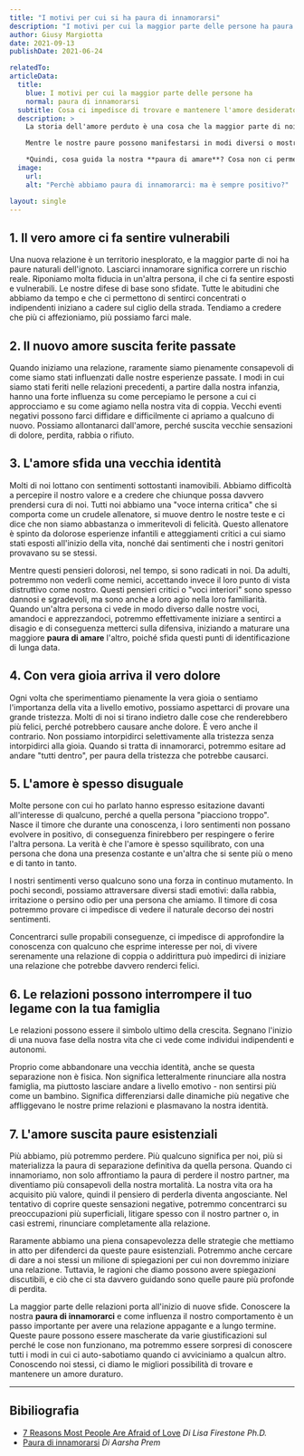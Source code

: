 ```yaml
---
title: "I motivi per cui si ha paura di innamorarsi"
description: "I motivi per cui la maggior parte delle persone ha paura di innamorarsi e come superare la paura di innamorarsi"
author: Giusy Margiotta
date: 2021-09-13
publishDate: 2021-06-24

relatedTo:
articleData:
  title:
    blue: I motivi per cui la maggior parte delle persone ha
    normal: paura di innamorarsi
  subtitle: Cosa ci impedisce di trovare e mantenere l'amore desiderato?
  description: >
    La storia dell'amore perduto è una cosa che la maggior parte di noi può raccontare, e la domanda: "Perché le relazioni falliscono?" La risposta in molti casi si trova dentro di noi. Che lo sappiamo o no, la maggior parte di noi ha **paura di innamorarsi**.

    Mentre le nostre paure possono manifestarsi in modi diversi o mostrarsi in diverse fasi di una relazione, tutti nutriamo difese che crediamo a un certo livello ci proteggeranno dal farsi male. Queste difese possono offrirci una falsa illusione di sicurezza, ma ci impedirei di raggiungere la vicinanza che desideriamo di più.

    *Quindi, cosa guida la nostra **paura di amare**? Cosa non ci permette di trovare e mantenere l'amore che diciamo di desiderare?*
  image:
    url:
    alt: "Perchè abbiamo paura di innamorarci: ma è sempre positivo?"

layout: single
---
```

## 1. Il vero amore ci fa sentire vulnerabili

Una nuova relazione è un territorio inesplorato, e la maggior parte di noi ha paure naturali dell'ignoto. Lasciarci innamorare significa correre un rischio reale. Riponiamo molta fiducia in un'altra persona, il che ci fa sentire esposti e vulnerabili. Le nostre difese di base sono sfidate. Tutte le abitudini che abbiamo da tempo e che ci permettono di sentirci concentrati o indipendenti iniziano a cadere sul ciglio della strada. Tendiamo a credere che più ci affezioniamo, più possiamo farci male.

## 2. Il nuovo amore suscita ferite passate

Quando iniziamo una relazione, raramente siamo pienamente consapevoli di come siamo stati influenzati dalle nostre esperienze passate. I modi in cui siamo stati feriti nelle relazioni precedenti, a partire dalla nostra infanzia, hanno una forte influenza su come percepiamo le persone a cui ci approcciamo e su come agiamo nella nostra vita di coppia. Vecchi eventi negativi possono farci diffidare e difficilmente ci apriamo a qualcuno di nuovo. Possiamo allontanarci dall'amore, perché suscita vecchie sensazioni di dolore, perdita, rabbia o rifiuto.

## 3. L'amore sfida una vecchia identità

Molti di noi lottano con sentimenti sottostanti inamovibili. Abbiamo difficoltà a percepire il nostro valore e a credere che chiunque possa davvero prendersi cura di noi. Tutti noi abbiamo una "voce interna critica" che si comporta come un crudele allenatore, si muove dentro le nostre teste e ci dice che non siamo abbastanza o immeritevoli di felicità. Questo allenatore è spinto da dolorose esperienze infantili e atteggiamenti critici a cui siamo stati esposti all'inizio della vita, nonché dai sentimenti che i nostri genitori provavano su se stessi.

Mentre questi pensieri dolorosi, nel tempo, si sono radicati in noi. Da adulti, potremmo non vederli come nemici, accettando invece il loro punto di vista distruttivo come nostro. Questi pensieri critici o "voci interiori" sono spesso dannosi e sgradevoli, ma sono anche a loro agio nella loro familiarità. Quando un'altra persona ci vede in modo diverso dalle nostre voci, amandoci e apprezzandoci, potremmo effettivamente iniziare a sentirci a disagio e di conseguenza metterci sulla difensiva, iniziando a maturare una maggiore **paura di amare** l'altro, poiché sfida questi punti di identificazione di lunga data.

## 4. Con vera gioia arriva il vero dolore

Ogni volta che sperimentiamo pienamente la vera gioia o sentiamo l'importanza della vita a livello emotivo, possiamo aspettarci di provare una grande tristezza.
Molti di noi si tirano indietro dalle cose che renderebbero più felici, perché potrebbero causare anche dolore. È vero anche il contrario. Non possiamo intorpidirci selettivamente alla tristezza senza intorpidirci alla gioia. Quando si tratta di innamorarci, potremmo esitare ad andare "tutti dentro", per paura della tristezza che potrebbe causarci.

## 5. L'amore è spesso disuguale

Molte persone con cui ho parlato hanno espresso esitazione davanti all'interesse di qualcuno, perché a quella persona "piacciono troppo". Nasce il timore che durante una conoscenza, i loro sentimenti non possano evolvere in positivo, di conseguenza finirebbero per respingere o ferire l'altra persona. La verità è che l'amore è spesso squilibrato, con una persona che dona una presenza costante e un'altra che si sente più o meno e di tanto in tanto.

I nostri sentimenti verso qualcuno sono una forza in continuo mutamento. In pochi secondi, possiamo attraversare diversi stadi emotivi: dalla rabbia, irritazione o persino odio per una persona che amiamo. Il timore di cosa potremmo provare ci impedisce di vedere il naturale decorso dei nostri sentimenti.

Concentrarci sulle propabili conseguenze, ci impedisce di approfondire la conoscenza con qualcuno che esprime interesse per noi, di vivere serenamente una relazione di coppia o addirittura può impedirci di iniziare una relazione che potrebbe davvero renderci felici.

## 6. Le relazioni possono interrompere il tuo legame con la tua famiglia

Le relazioni possono essere il simbolo ultimo della crescita. Segnano l'inizio di una nuova fase della nostra vita che ci vede come individui indipendenti e autonomi.  

Proprio come abbandonare una vecchia identità, anche se questa separazione non è fisica. Non significa letteralmente rinunciare alla nostra famiglia, ma piuttosto lasciare andare a livello emotivo - non sentirsi più come un bambino. Significa differenziarsi dalle dinamiche più negative che affliggevano le nostre prime relazioni e plasmavano la nostra identità.

## 7. L'amore suscita paure esistenziali

Più abbiamo, più potremmo perdere. Più qualcuno significa per noi, più si materializza la paura di separazione definitiva da quella persona. Quando ci innamoriamo, non solo affrontiamo la paura di perdere il nostro partner, ma diventiamo più consapevoli della nostra mortalità. La nostra vita ora ha acquisito più valore, quindi il pensiero di perderla diventa angosciante. Nel tentativo di coprire queste sensazioni negative, potremmo concentrarci su preoccupazioni più superficiali, litigare spesso con il nostro partner o, in casi estremi, rinunciare completamente alla relazione.

Raramente abbiamo una piena consapevolezza delle strategie che mettiamo in atto per difenderci da queste paure esistenziali. Potremmo anche cercare di dare a noi stessi un milione di spiegazioni per cui non dovremmo iniziare una relazione. Tuttavia, le ragioni che diamo possono avere spiegazioni discutibili, e ciò che ci sta davvero guidando sono quelle paure più profonde di perdita.

La maggior parte delle relazioni porta all'inizio di nuove sfide. Conoscere la nostra **paura di innamorarci** e come influenza il nostro comportamento è un passo importante per avere una relazione appagante e a lungo termine. Queste paure possono essere mascherate da varie giustificazioni sul perché le cose non funzionano, ma potremmo essere sorpresi di conoscere tutti i modi in cui ci auto-sabotiamo quando ci avviciniamo a qualcun altro. Conoscendo noi stessi, ci diamo le migliori possibilità di trovare e mantenere un amore duraturo.

***

## Bibiliografia

- [7 Reasons Most People Are Afraid of Love](https://www.psychologytoday.com/us/blog/compassion-matters/201401/7-reasons-most-people-are-afraid-love#:~:text=Love%20stirs%20up%20existential%20fears.%20The%20more%20we,but%20we%20become%20more%20aware%20of%20our%20mortality.) *Di Lisa Firestone Ph.D.*
- [Paura di innamorarsi](https://www.psychreg.org/why-women-are-afraid-to-fall-in-love/) *Di Aarsha Prem*